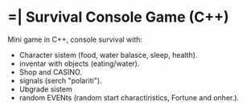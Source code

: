# =| Survival Console Game (C++)

Mini game in C++, console survival with:
- Character sistem (food, water balasce, sleep, health).
- inventar with objects (eating/water).
- Shop and CASINO.
- signals (serch "polariti").
- Ubgrade sistem
- random EVENts (random start charactiristics, Fortune and onher.).
